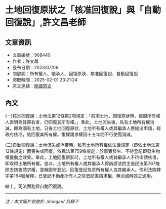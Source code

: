 # 土地回復原狀之「核准回復說」與「自動回復說」,許文昌老師

## 文章資訊
- 文章編號：908440
- 作者：許文昌
- 發布日期：2023/07/06
- 關鍵詞：所有權人、繼承人、回復原狀、核准回復說、自動回復說
- 爬取時間：2025-02-01 23:21:24
- 原文連結：[閱讀原文](https://real-estate.get.com.tw/Columns/detail.aspx?no=908440)

## 內文


(一)核准回復說：土地法第12條第2項規定：「前項土地，回復原狀時，經原所有權人證明為其原有者，仍回復其所有權。」準此，土地流失後，私有土地所有權消滅，即為國有土地。日後土地回復原狀，土地所有權人或其繼承人應提出申請，經政府核准，始回復其所有權。復權請求權因十五年間不行使而消滅。


(二)自動回復說：土地流失或浮覆時，私有土地所有權依法律規定（即依土地法第12條規定）而喪失或回復。依民法第759條規定，於事實發生、不待登記即發生物權變動之效果。準此，土地回復原狀時，土地所有權人或其繼承人不待申請核准，即取得土地所有權。是以，土地所有權人或其繼承人得訴請法院主張民法第767條除去妨害請求權，塗銷國有登記，回復登記為原所有權人或其繼承人。依司法院釋字第164號解釋，已登記不動產所有人之除去妨害請求權，無消滅時效之適用。


綜上，司法實務採自動回復說。

---
*注：本文圖片存放於 ./images/ 目錄下*
